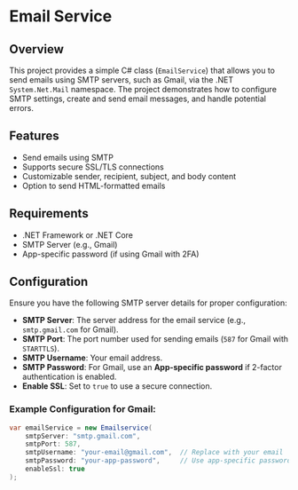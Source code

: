 # Email Service

## Overview
This project provides a simple C# class (`EmailService`) that allows you to send emails using SMTP servers, such as Gmail, via the .NET `System.Net.Mail` namespace. The project demonstrates how to configure SMTP settings, create and send email messages, and handle potential errors.

## Features
- Send emails using SMTP
- Supports secure SSL/TLS connections
- Customizable sender, recipient, subject, and body content
- Option to send HTML-formatted emails

## Requirements
- .NET Framework or .NET Core
- SMTP Server (e.g., Gmail)
- App-specific password (if using Gmail with 2FA)

## Configuration
Ensure you have the following SMTP server details for proper configuration:
- **SMTP Server**: The server address for the email service (e.g., `smtp.gmail.com` for Gmail).
- **SMTP Port**: The port number used for sending emails (`587` for Gmail with `STARTTLS`).
- **SMTP Username**: Your email address.
- **SMTP Password**: For Gmail, use an **App-specific password** if 2-factor authentication is enabled.
- **Enable SSL**: Set to `true` to use a secure connection.

### Example Configuration for Gmail:
```csharp
var emailService = new Emailservice(
    smtpServer: "smtp.gmail.com",
    smtpPort: 587,
    smtpUsername: "your-email@gmail.com",  // Replace with your email
    smtpPassword: "your-app-password",     // Use app-specific password if 2FA is enabled
    enableSsl: true
);
